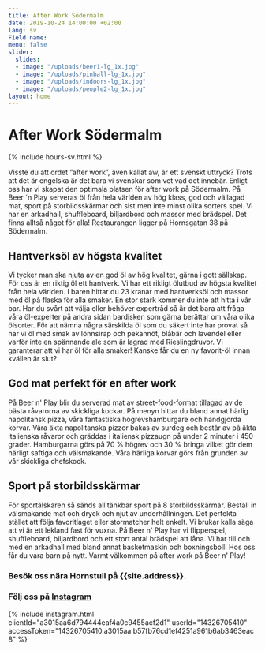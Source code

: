 ```yaml
---
title: After Work Södermalm
date: 2019-10-24 14:00:00 +02:00
lang: sv
Field name: 
menu: false
slider:
  slides:
  - image: "/uploads/beer1-lg_1x.jpg"
  - image: "/uploads/pinball-lg_1x.jpg"
  - image: "/uploads/indoors-lg_1x.jpg"
  - image: "/uploads/people2-lg_1x.jpg"
layout: home
---
```


# After Work Södermalm

{% include hours-sv.html %}

Visste du att ordet ”after work”, även kallat aw, är ett svenskt uttryck? Trots att det är engelska är det bara vi svenskar som vet vad det innebär. Enligt oss har vi skapat den optimala platsen för after work på Södermalm. På Beer ´n Play serveras öl från hela världen av hög klass, god och vällagad mat, sport på storbildsskärmar och sist men inte minst olika sorters spel. Vi har en arkadhall, shuffleboard, biljardbord och massor med brädspel. Det finns alltså något för alla!
Restaurangen ligger på Hornsgatan 38 på Södermalm.

## Hantverksöl av högsta kvalitet

Vi tycker man ska njuta av en god öl av hög kvalitet, gärna i gott sällskap. För oss är en riktig öl ett hantverk. Vi har ett rikligt ölutbud av högsta kvalitet från hela världen. I baren hittar du 23 kranar med hantverksöl och massor med öl på flaska för alla smaker. En stor stark kommer du inte att hitta i vår bar. Har du svårt att välja eller behöver expertråd så är det bara att fråga våra öl-experter på andra sidan bardisken som gärna berättar om våra olika ölsorter. För att nämna några särskilda öl som du säkert inte har provat så har vi öl med smak av lönnsirap och pekannöt, blåbär och lavendel eller varför inte en spännande ale som är lagrad med Rieslingdruvor.
Vi garanterar att vi har öl för alla smaker! Kanske får du en ny favorit-öl innan kvällen är slut?

## God mat perfekt för en after work

På Beer n' Play blir du serverad mat av street-food-format tillagad av de bästa råvarorna av skickliga kockar. På menyn hittar du bland annat härlig napolitansk pizza, våra fantastiska högrevshamburgare och handgjorda korvar. Våra äkta napolitanska pizzor bakas av surdeg och består av på äkta italienska råvaror och gräddas i italiensk pizzaugn på under 2 minuter i 450 grader. Hamburgarna görs på 70 % högrev och 30 % bringa vilket gör dem härligt saftiga och välsmakande. Våra härliga korvar görs från grunden av vår skickliga chefskock.

## Sport på storbildsskärmar

För sportälskaren så sänds all tänkbar sport på 8 storbildsskärmar. Beställ in välsmakande mat och dryck och njut av underhållningen. Det perfekta stället att följa favoritlaget eller stormatcher helt enkelt.
Vi brukar kalla säga att vi är ett lekland fast för vuxna. På Beer n' Play har vi flipperspel, shuffleboard, biljardbord och ett stort antal brädspel att låna. Vi har till och med en arkadhall med bland annat basketmaskin och boxningsboll! Hos oss får du vara barn på nytt.
Varmt välkommen på after work på Beer n' Play!


### Besök oss nära Hornstull på {{site.address}}.

### Följ oss på <a href="{{site.instagram}}" target="_blank">Instagram</a>

{% include instagram.html clientId="a3015aa6d794444eaf4a0c9455acf2d1" userId="14326705410" accessToken="14326705410.a3015aa.b57fb76cd1ef4251a961b6ab3463eac8" %}
